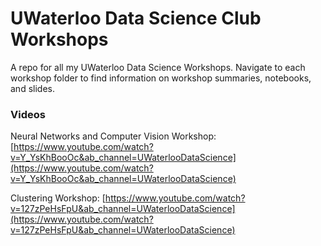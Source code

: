 # UWaterloo Data Science Club Workshops

A repo for all my UWaterloo Data Science Workshops. Navigate to each workshop folder to find information on workshop summaries, notebooks, and slides.

### Videos

Neural Networks and Computer Vision Workshop: [https://www.youtube.com/watch?v=Y_YsKhBooOc&ab_channel=UWaterlooDataScience](https://www.youtube.com/watch?v=Y_YsKhBooOc&ab_channel=UWaterlooDataScience)

Clustering Workshop: [https://www.youtube.com/watch?v=127zPeHsFpU&ab_channel=UWaterlooDataScience](https://www.youtube.com/watch?v=127zPeHsFpU&ab_channel=UWaterlooDataScience)
